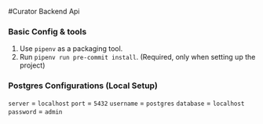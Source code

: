 #Curator Backend Api

### Basic Config & tools

1. Use `pipenv` as a packaging tool.
1. Run `pipenv run pre-commit install`. (Required, only when setting up the project)

### Postgres Configurations (Local Setup)

`server` = `localhost`
`port` = `5432`
`username` = `postgres`
`database` = `localhost`
`password` = `admin`
